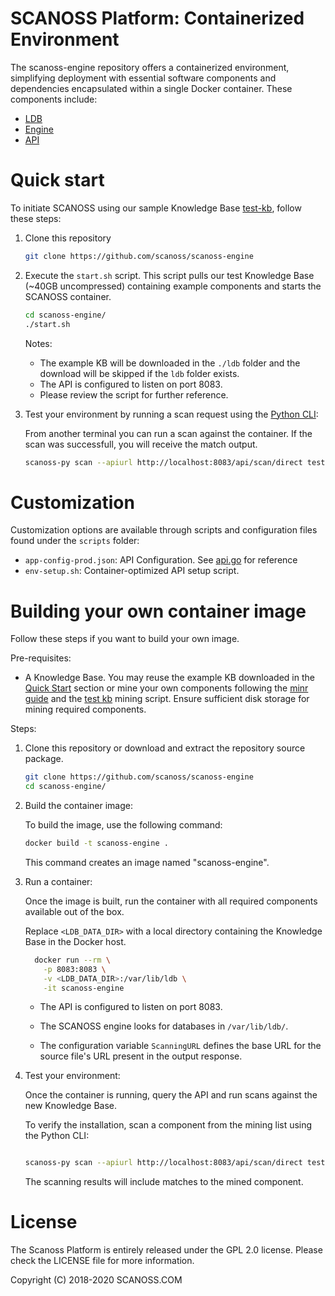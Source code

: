# SCANOSS Platform: Containerized Environment

The scanoss-engine repository offers a containerized environment, simplifying deployment with essential software components and dependencies encapsulated within a single Docker container. These components include:

- [LDB](https://github.com/scanoss/ldb)
- [Engine](https://github.com/scanoss/engine)
- [API](https://github.com/scanoss/api.go)

# Quick start

To initiate SCANOSS using our sample Knowledge Base [test-kb](https://github.com/scanoss/test-kb), follow these steps:

1. Clone this repository

    ```sh
    git clone https://github.com/scanoss/scanoss-engine
    ```

2.  Execute the `start.sh` script. This script pulls our test Knowledge Base (~40GB uncompressed) containing example components and starts the SCANOSS container. 
    
    ```sh
    cd scanoss-engine/
    ./start.sh
    ```
    
    Notes:
    - The example KB will be downloaded in the `./ldb` folder and the download will be skipped if the `ldb` folder exists. 
    - The API is configured to listen on port 8083. 
    - Please review the script for further reference.

3. Test your environment by running a scan request using the [Python CLI](https://github.com/scanoss/scanoss.py):

    From another terminal you can run a scan against the container. If the scan was successfull, you will receive the match output.
    
    ```sh
    scanoss-py scan --apiurl http://localhost:8083/api/scan/direct test-data/
    ```

# Customization

Customization options are available through scripts and configuration files found under the `scripts` folder:

- `app-config-prod.json`: API Configuration. See [api.go](https://github.com/scanoss/api.go) for reference
- `env-setup.sh`: Container-optimized API setup script.

# Building your own container image

Follow these steps if you want to build your own image. 

Pre-requisites:

- A Knowledge Base. You may reuse the example KB downloaded in the [Quick Start](#quick-start) section or mine your own components following the [minr guide](https://github.com/scanoss/minr) and the [test kb](https://github.com/scanoss/test-kb/blob/master/util/kb-mine.sh) mining script. Ensure sufficient disk storage for mining required components. 

Steps:

1. Clone this repository or download and extract the repository source package.

    ```sh
    git clone https://github.com/scanoss/scanoss-engine
    cd scanoss-engine/
    ```

2. Build the container image:

    To build the image, use the following command:

    ```sh
    docker build -t scanoss-engine .
    ```

    This command creates an image named "scanoss-engine".

3. Run a container:

    Once the image is built, run the container with all required components available out of the box.

    Replace `<LDB_DATA_DIR>` with a local directory containing the Knowledge Base in the Docker host.

    ```sh
      docker run --rm \
        -p 8083:8083 \
        -v <LDB_DATA_DIR>:/var/lib/ldb \
        -it scanoss-engine
    ```
    
    - The API is configured to listen on port 8083.
    
    - The SCANOSS engine looks for databases in `/var/lib/ldb/`. 
    
    - The configuration variable `ScanningURL` defines the base URL for the source file's URL present in the output response.

4. Test your environment:

    Once the container is running, query the API and run scans against the new Knowledge Base.

    To verify the installation, scan a component from the mining list using the Python CLI:

    ```sh
    
    scanoss-py scan --apiurl http://localhost:8083/api/scan/direct test-data/
    ```

    The scanning results will include matches to the mined component.

# License

The Scanoss Platform is entirely released under the GPL 2.0 license. Please check the LICENSE file for more information.

Copyright (C) 2018-2020 SCANOSS.COM
